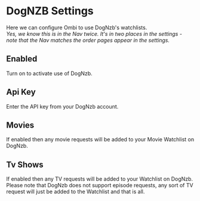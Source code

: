 # DogNZB Settings

Here we can configure Ombi to use DogNzb's watchlists.  
_Yes, we know this is in the Nav twice. It's in two places in the settings - note that the Nav matches the order pages appear in the settings._  

## Enabled

Turn on to activate use of DogNzb.

## Api Key

Enter the API key from your DogNzb account.

## Movies

If enabled then any movie requests will be added to your Movie Watchlist on DogNzb.

## Tv Shows

If enabled then any TV requests will be added to your Watchlist on DogNzb.  
Please note that DogNzb does not support episode requests, any sort of TV request will just be added to the Watchlist and that is all.
